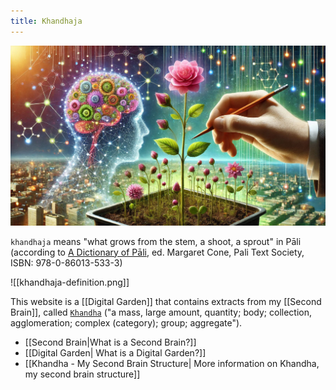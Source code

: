 ```yaml
---
title: Khandhaja
---
```


![# sprouts and pink flowers from a digital garden representing a second brain](media/khandhaja.jpeg)

`khandhaja` means "what grows from the stem, a shoot, a sprout" in Pāli (according to [A Dictionary of Pāli](https://gandhari.org/dictionary?section=dop), ed. Margaret Cone, Pali Text Society, ISBN: 978-0-86013-533-3)

![[khandhaja-definition.png]]

This website is a [[Digital Garden]] that contains extracts from my [[Second Brain]], called [`Khandha`](Khandha%20-%20My%20Second%20Brain%20Structure.md) ("a mass, large amount, quantity; body; collection, agglomeration; complex (category); group; aggregate").

- [[Second Brain|What is a Second Brain?]]
- [[Digital Garden| What is a Digital Garden?]]
- [[Khandha - My Second Brain Structure| More information on Khandha, my second brain structure]]